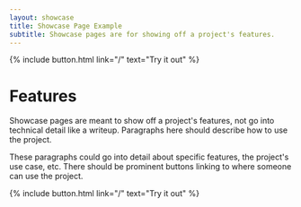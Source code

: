 ```yaml
---
layout: showcase
title: Showcase Page Example
subtitle: Showcase pages are for showing off a project's features.
---
```


{% include button.html link="/" text="Try it out" %}

# Features

Showcase pages are meant to show off a project's features, not go into technical detail like a writeup. Paragraphs here should describe how to use the project.

These paragraphs could go into detail about specific features, the project's use case, etc. There should be prominent buttons linking to where someone can use the project.

{% include button.html link="/" text="Try it out" %}
